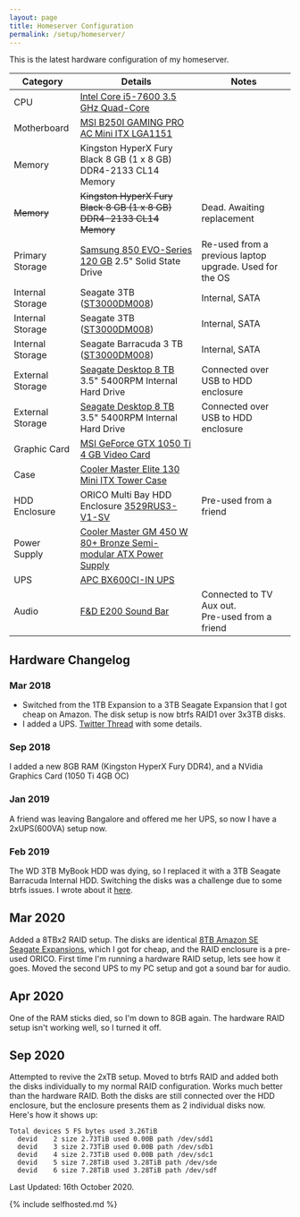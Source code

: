 ```yaml
---
layout: page
title: Homeserver Configuration
permalink: /setup/homeserver/
---
```


This is the latest hardware configuration of my homeserver.

Category|Details|Notes
----|-------|-----
CPU|[Intel Core i5-7600 3.5 GHz Quad-Core](https://ark.intel.com/content/www/us/en/ark/products/97150/intel-core-i5-7600-processor-6m-cache-up-to-4-10-ghz.html)
Motherboard|[MSI B250I GAMING PRO AC Mini ITX LGA1151](https://www.msi.com/Motherboard/B250I-GAMING-PRO-AC.html)
Memory|Kingston HyperX Fury Black 8 GB (1 x 8 GB) DDR4-2133 CL14 Memory
~~Memory~~|~~Kingston HyperX Fury Black 8 GB (1 x 8 GB) DDR4-2133 CL14 Memory~~|Dead. Awaiting replacement
Primary Storage|[Samsung 850 EVO-Series 120 GB](https://amzn.to/2I0QyfA) 2.5" Solid State Drive|Re-used from a previous laptop upgrade. Used for the OS
Internal Storage|Seagate 3TB ([ST3000DM008](https://amzn.to/36DfQKL))|Internal, SATA
Internal Storage|Seagate 3TB ([ST3000DM008](https://amzn.to/36DfQKL))|Internal, SATA
Internal Storage|Seagate Barracuda 3 TB ([ST3000DM008](https://amzn.to/2GE0F9l))|Internal, SATA
External Storage|[Seagate Desktop 8 TB](https://www.amazon.de/gp/product/B07DQBFQ2D) 3.5" 5400RPM Internal Hard Drive|Connected over USB to HDD enclosure
External Storage|[Seagate Desktop 8 TB](https://www.amazon.de/gp/product/B07DQBFQ2D) 3.5" 5400RPM Internal Hard Drive|Connected over USB to HDD enclosure
Graphic Card|[MSI GeForce GTX 1050 Ti 4 GB Video Card](https://www.msi.com/Graphics-card/GeForce-GTX-1050-Ti-GAMING-X-4G.html)
Case|[Cooler Master Elite 130 Mini ITX Tower Case](https://www.coolermaster.com/catalog/cases/mini-itx/elite130/)
HDD Enclosure|ORICO Multi Bay HDD Enclosure [3529RUS3-V1-SV](https://www.orico.me/product/orico-aluminum-3-5-inch-sata-usb3-0-esata-external-multi-bay-hdd-enclosure-on-the-desktop-3529rus3/)|Pre-used from a friend
Power Supply|[Cooler Master GM 450 W 80+ Bronze Semi-modular ATX Power Supply](https://www.coolermaster.com/catalog/power-supplies/masterwatt/masterwatt-450/)
UPS|[APC BX600CI-IN UPS](https://amzn.to/34t22Qv)
Audio|[F&D E200 Sound Bar](https://amzn.to/33B5oBy)|Connected to TV Aux out.<br>Pre-used from a friend

## Hardware Changelog

### Mar 2018

-   Switched from the 1TB Expansion to a 3TB Seagate Expansion that I got cheap on Amazon. The disk setup is now btrfs RAID1 over 3x3TB disks.
-   I added a UPS. [Twitter Thread](https://twitter.com/captn3m0/status/973264624752603136) with some details.

### Sep 2018

I added a new 8GB RAM (Kingston HyperX Fury DDR4), and a NVidia Graphics Card (1050 Ti 4GB OC)

### Jan 2019

A friend was leaving Bangalore and offered me her UPS, so now I have a 2xUPS(600VA) setup now.

### Feb 2019

The WD 3TB MyBook HDD was dying, so I replaced it with a 3TB Seagate Barracuda Internal HDD. Switching the disks was a challenge due to some btrfs issues. I wrote about it [here](https://captnemo.in/blog/2019/02/24/btrfs-raid-device-replacement-story/).

## Mar 2020

Added a 8TBx2 RAID setup. The disks are identical [8TB Amazon SE Seagate Expansions](https://www.amazon.co.uk/d/B07DQBFQ2D/), which I got for cheap, and the RAID enclosure is a pre-used ORICO. First time I'm running a hardware RAID setup, lets see how it goes. Moved the second UPS to my PC setup and got a sound bar for audio.

## Apr 2020

One of the RAM sticks died, so I'm down to 8GB again. The hardware RAID setup isn't working well, so I turned it off.

## Sep 2020

Attempted to revive the 2xTB setup. Moved to btrfs RAID and added both the disks individually to my normal RAID configuration. Works much better than the hardware RAID. Both the disks are still connected over the HDD enclosure, but the enclosure presents them as 2 individual disks now. Here's how it shows up:

```
Total devices 5 FS bytes used 3.26TiB
  devid    2 size 2.73TiB used 0.00B path /dev/sdd1
  devid    3 size 2.73TiB used 0.00B path /dev/sdb1
  devid    4 size 2.73TiB used 0.00B path /dev/sdc1
  devid    5 size 7.28TiB used 3.28TiB path /dev/sde
  devid    6 size 7.28TiB used 3.28TiB path /dev/sdf
```

Last Updated: 16th October 2020.

{% include selfhosted.md %}